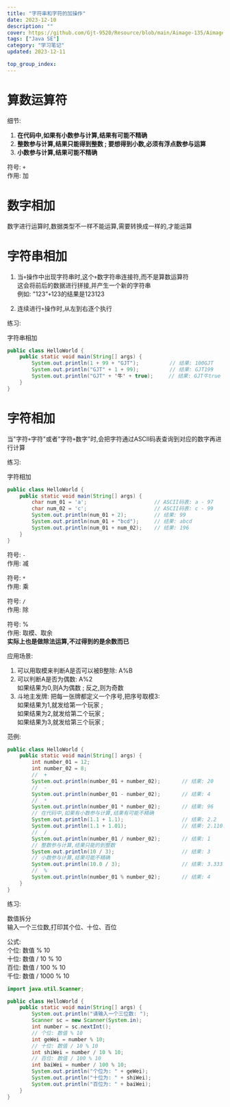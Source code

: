 ```yaml
---
title: "字符串和字符的加操作"
date: 2023-12-10
description: ""
cover: https://github.com/Gjt-9520/Resource/blob/main/Aimage-135/Aimage67.jpg?raw=true
tags: ["Java SE"]
category: "学习笔记"
updated: 2023-12-11

top_group_index:
---
```


# 算数运算符

细节: 
1. **在代码中,如果有小数参与计算,结果有可能不精确**
2. **整数参与计算,结果只能得到整数 ;  要想得到小数,必须有浮点数参与运算**
3. **小数参与计算,结果可能不精确**

符号: `+`   
作用: 加   

# 数字相加

数字进行运算时,数据类型不一样不能运算,需要转换成一样的,才能运算 

# 字符串相加

1. 当`+`操作中出现字符串时,这个`+`数字符串连接符,而不是算数运算符    
这会将前后的数据进行拼接,并产生一个新的字符串  
例如: "123"`+`123的结果是123123   
  
2. 连续进行`+`操作时,从左到右逐个执行

练习: 

字符串相加

```java
public class HelloWorld {
    public static void main(String[] args) {
        System.out.println(1 + 99 + "GJT");          // 结果: 100GJT
        System.out.println("GJT" + 1 + 99);          // 结果: GJT199
        System.out.println("GJT" + '牛' + true);     // 结果: GJT牛true
    }
}
```

# 字符相加

当"字符`+`字符"或者"字符`+`数字"时,会把字符通过ASCII码表查询到对应的数字再进行计算

练习: 

字符相加

```java
public class HelloWorld {
    public static void main(String[] args) {
        char num_01 = 'a';                      // ASCII码表: a - 97
        char num_02 = 'c';                      // ASCII码表: c - 99
        System.out.println(num_01 + 2);         // 结果: 99
        System.out.println(num_01 + "bcd");     // 结果: abcd
        System.out.println(num_01 + num_02);    // 结果: 196
    }
}
```

符号: `-`   
作用: 减   

符号: `*`   
作用: 乘   
 
符号: `/`  
作用: 除   

符号: %  
作用: 取模、取余     
**实际上也是做除法运算,不过得到的是余数而已**  
  
应用场景: 
1. 可以用取模来判断A是否可以被B整除: A%B  
2. 可以判断A是否为偶数: A%2  
如果结果为0,则A为偶数 ;  反之,则为奇数  
3. 斗地主发牌: 把每一张牌都定义一个序号,把序号取模3:    
如果结果为1,就发给第一个玩家 ;    
如果结果为2,就发给第二个玩家 ;   
如果结果为3,就发给第三个玩家 ;  

范例: 

```java
public class HelloWorld {
    public static void main(String[] args) {
        int number_01 = 12; 
        int number_02 = 8; 
        //  +
        System.out.println(number_01 + number_02);       // 结果: 20
        //  -
        System.out.println(number_01 - number_02);       // 结果: 4
        //  *
        System.out.println(number_01 * number_02);       // 结果: 96
        // 在代码中,如果有小数参与计算,结果有可能不精确
        System.out.println(1.1 + 1.1);                   // 结果: 2.2
        System.out.println(1.1 + 1.01);                  // 结果: 2.1100000000000003
        //  /
        System.out.println(number_01 / number_02);       // 结果: 1
        // 整数参与计算,结果只能的到整数
        System.out.println(10 / 3);                      // 结果: 3
        // 小数参与计算,结果可能不精确
        System.out.println(10.0 / 3);                    // 结果: 3.3333333333333335
        //  %
        System.out.println(number_01 % number_02);       // 结果: 4
    }
}
```

练习: 

数值拆分   
输入一个三位数,打印其个位、十位、百位   

公式:   
个位: 数值 % 10   
十位: 数值 / 10 % 10  
百位: 数值 / 100 % 10    
千位: 数值 / 1000 % 10    

```java
import java.util.Scanner; 

public class HelloWorld {
    public static void main(String[] args) {
        System.out.println("请输入一个三位数: "); 
        Scanner sc = new Scanner(System.in); 
        int number = sc.nextInt(); 
        // 个位: 数值 % 10
        int geWei = number % 10; 
        // 十位: 数值 / 10 % 10
        int shiWei = number / 10 % 10; 
        // 百位: 数值 / 100 % 10 
        int baiWei = number / 100 % 10; 
        System.out.println("个位为: " + geWei); 
        System.out.println("十位为: " + shiWei); 
        System.out.println("百位为: " + baiWei); 
    }
}
```